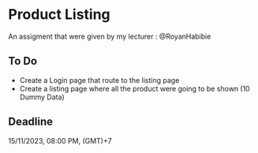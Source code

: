 # Product Listing

An assigment that were given by my lecturer :
@RoyanHabibie

## To Do

- Create a Login page that route to the listing page
- Create a listing page where all the product were going to be shown (10 Dummy Data)

## Deadline

15/11/2023, 08:00 PM, (GMT)+7
